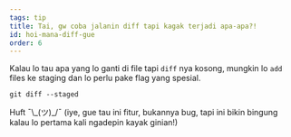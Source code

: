 ```yaml
---
tags: tip
title: Tai, gw coba jalanin diff tapi kagak terjadi apa-apa?!
id: hoi-mana-diff-gue
order: 6
---
```


Kalau lo tau apa yang lo ganti di file tapi `diff` nya kosong, mungkin lo `add` files ke staging dan lo perlu pake flag yang spesial.

```git
git diff --staged
```

Huft &macr;\\\_(ツ)\_/&macr; (iye, gue tau ini fitur, bukannya bug, tapi ini bikin bingung kalau lo pertama kali ngadepin kayak ginian!)
